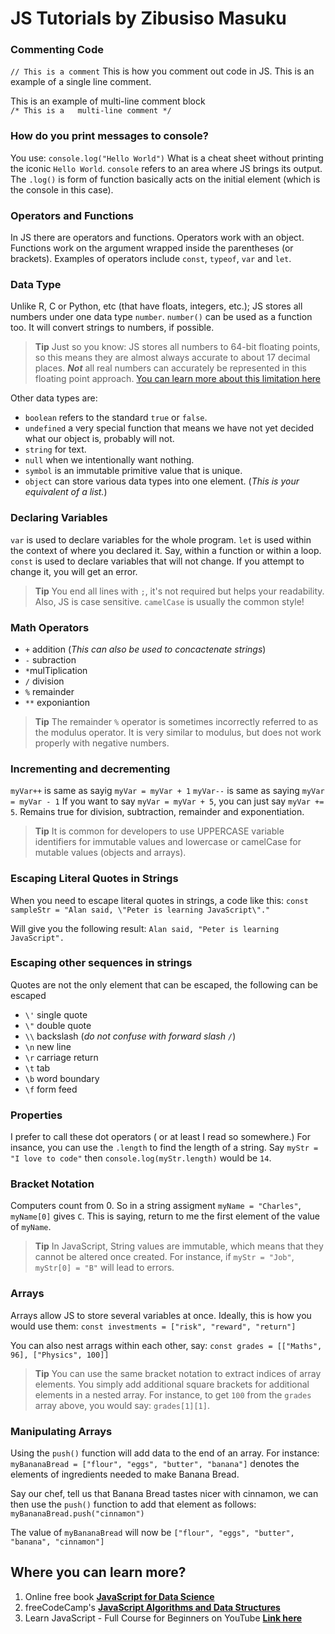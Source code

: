 <!---
# Marks the first heading Level 1
...
down to 
....
###### level 6

Blank lines create paragraphs

**bold** will give you bold text

*italics* will give you a single italic

***bold and italic*** will give you bold and italic

> will give you blockquote

Just add > and > for each line for multi line block quote


To create an ordered list, add line items with numbers followed by periods. The numbers don’t have to be in numerical order, but the list should start with the number one.

To create an unordered list, add dashes (-), asterisks (*), or plus signs (+) in front of line items. Indent one or more items to create a nested list.

If you need to start an unordered list item with a number followed by a period, you can use a backslash (\) to escape the period.

Code blocks are normally indented four spaces or one tab. When they’re in a list, indent them eight spaces or two tabs.

To create a link, enclose the link text in brackets (e.g., [Duck Duck Go]) and then follow it immediately with the URL in parentheses (e.g., (https://duckduckgo.com)).

You can optionally add a title for a link. This will appear as a tooltip when the user hovers over the link. To add a title, enclose it in parentheses after the URL.

My favorite search engine is [Duck Duck Go](https://duckduckgo.com "The best search engine for privacy").

To quickly turn a URL or email address into a link, enclose it in angle brackets.

<https://www.markdownguide.org>
<fake@example.com> 
--------------------------------------------------------------------------------->

# JS Tutorials by Zibusiso Masuku

### Commenting Code
`// This is a comment` This is how you comment out code in JS. This is an example of a single line comment.

This is an example of  multi-line comment block  
`/* This is a  
multi-line comment */` 

### How do you print messages to console?
You use: `console.log("Hello World")` What is a cheat sheet without printing the iconic `Hello World`. `console` refers to an area where JS brings its output. The `.log()` is form of function basically acts on the initial element (which is the console in this case).

### Operators and Functions
In JS there are operators and functions. Operators work with an object. Functions work on the argument wrapped inside the parentheses (or brackets). Examples of operators include `const`, `typeof`, `var` and `let`.

### Data Type
Unlike R, C or Python, etc (that have floats, integers, etc.); JS stores all numbers under one data type `number`. `number()` can be used as a function too. It will convert strings to numbers, if possible.

> **Tip** Just so you know: JS stores all numbers to 64-bit floating points, so this means they are almost always accurate to about 17 decimal places. ***Not*** all real numbers can accurately be represented in this floating point approach. [You can learn more about this limitation here](https://developer.mozilla.org/en-US/docs/Web/JavaScript/Reference/Global_Objects/Number "Number - JavaScript | MDN")

Other data types are:
- `boolean` refers to the standard `true` or `false`.
- `undefined` a very special function that means we have not yet decided what our object is, probably will not.
- `string` for text.
- `null` when we intentionally want nothing.
- `symbol` is an immutable primitive value that is unique.
- `object` can store various data types into one element. (*This is your equivalent of a list.*)

### Declaring Variables
`var` is used to declare variables for the whole program.
`let` is used within the context of where you declared it. Say, within a function or within a loop.
`const` is used to declare variables that will not change. If you attempt to change it, you will get an error.

> **Tip** You end all lines with `;`, it's not required but helps your readability. Also, JS is case sensitive. `camelCase` is usually the common style!

### Math Operators 
- `+` addition (*This can also be used to concactenate strings*)
- `-` subraction
- `*`mulTiplication
- `/` division
- `%` remainder
- `**` exponiantion 

> **Tip** The remainder `%` operator is sometimes incorrectly referred to as the modulus operator. It is very similar to modulus, but does not work properly with negative numbers.

### Incrementing and decrementing
`myVar++` is same as sayig `myVar = myVar + 1`
`myVar--` is same as saying `myVar = myVar - 1`
If you want to say `myVar = myVar + 5`, you can just say `myVar += 5`. Remains true for division, subtraction, remainder and exponentiation.

> **Tip**  It is common for developers to use UPPERCASE variable identifiers for immutable values and lowercase or camelCase for mutable values (objects and arrays).

### Escaping Literal Quotes in Strings
When you need to escape literal quotes in strings, a code like this:
`const sampleStr = "Alan said, \"Peter is learning JavaScript\"."`

Will give you the following result:
`Alan said, "Peter is learning JavaScript".`

### Escaping other sequences in strings
Quotes are not the only element that can be escaped, the following can be escaped

- `\'` single quote
- `\"` double quote
- `\\` backslash (*do not confuse with forward slash `/`*)
- `\n` new line
- `\r` carriage return
- `\t` tab
- `\b` word boundary
- `\f` form feed

### Properties
I prefer to call these dot operators ( or at least I read so somewhere.) For insance, you can use the `.length` to find the length of a string. Say `myStr = "I love to code"` then `console.log(myStr.length)` would be `14`.

### Bracket Notation
Computers count from 0. So in a string assigment `myName = "Charles"`, `myName[0]` gives `C`. This is saying, return to me the first element of the value of `myName`.

> **Tip** In JavaScript, String values are immutable, which means that they cannot be altered once created. For instance, if `myStr = "Job"`, `myStr[0] = "B"` will lead to errors.

### Arrays
Arrays allow JS to store several variables at once. Ideally, this is how you would use them:
`const investments = ["risk", "reward", "return"]`

You can also nest arrags within each other, say:
`const grades = [["Maths", 96], ["Physics", 100]]`

> **Tip** You can use the same bracket notation to extract indices of array elements. You simply add additional square brackets for additional elements in a nested array. For instance, to get `100` from the `grades` array above, you would say: `grades[1][1]`. 

### Manipulating Arrays
Using the `push()` function will add data to the end of an array. For instance:
`myBananaBread = ["flour", "eggs", "butter", "banana"]` denotes the elements of ingredients needed to make Banana Bread.

Say our chef, tell us that Banana Bread tastes nicer with cinnamon, we can then use the `push()` function to add that element as follows:
`myBananaBread.push("cinnamon")`

The value of `myBananaBread` will now be `["flour", "eggs", "butter", "banana", "cinnamon"]`

## Where you can learn more?
1. Online free book [**JavaScript for Data Science**](https://js4ds.org/ "JavaScript for Data Science")
2. freeCodeCamp's [**JavaScript Algorithms and Data Structures**](https://www.freecodecamp.org/learn/javascript-algorithms-and-data-structures/ "JavaScript and Data Structures")
3. Learn JavaScript - Full Course for Beginners on YouTube [**Link here**](https://youtu.be/PkZNo7MFNFg "Play Learn JavaScript - Full Course for Beginners on YouTube")